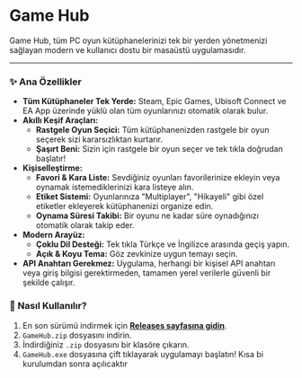 # Game Hub

Game Hub, tüm PC oyun kütüphanelerinizi tek bir yerden yönetmenizi sağlayan modern ve kullanıcı dostu bir masaüstü uygulamasıdır.

---

### ✨ Ana Özellikler

*   **Tüm Kütüphaneler Tek Yerde:** Steam, Epic Games, Ubisoft Connect ve EA App üzerinde yüklü olan tüm oyunlarınızı otomatik olarak bulur.
*   **Akıllı Keşif Araçları:**
    *   **Rastgele Oyun Seçici:** Tüm kütüphanenizden rastgele bir oyun seçerek sizi kararsızlıktan kurtarır.
    *   **Şaşırt Beni:** Sizin için rastgele bir oyun seçer ve tek tıkla doğrudan başlatır!
*   **Kişiselleştirme:**
    *   **Favori & Kara Liste:** Sevdiğiniz oyunları favorilerinize ekleyin veya oynamak istemediklerinizi kara listeye alın.
    *   **Etiket Sistemi:** Oyunlarınıza "Multiplayer", "Hikayeli" gibi özel etiketler ekleyerek kütüphanenizi organize edin.
    *   **Oynama Süresi Takibi:** Bir oyunu ne kadar süre oynadığınızı otomatik olarak takip eder.
*   **Modern Arayüz:**
    *   **Çoklu Dil Desteği:** Tek tıkla Türkçe ve İngilizce arasında geçiş yapın.
    *   **Açık & Koyu Tema:** Göz zevkinize uygun temayı seçin.
*   **API Anahtarı Gerekmez:** Uygulama, herhangi bir kişisel API anahtarı veya giriş bilgisi gerektirmeden, tamamen yerel verilerle güvenli bir şekilde çalışır.

### 🚀 Nasıl Kullanılır?

1.  En son sürümü indirmek için **[Releases sayfasına gidin](https://github.com/ogtvofficial/GameHUB/releases)**.
2.  `GameHub.zip` dosyasını indirin.
3.  İndirdiğiniz `.zip` dosyasını bir klasöre çıkarın.
4.  `GameHub.exe` dosyasına çift tıklayarak uygulamayı başlatın! Kısa bi kurulumdan sonra açılıcaktır
